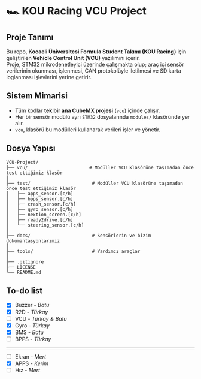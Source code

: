 # 🏎️ KOU Racing VCU Project

## Proje Tanımı

Bu repo, **Kocaeli Üniversitesi Formula Student Takımı (KOU Racing)** için geliştirilen **Vehicle Control Unit (VCU)** yazılımını içerir.  
Proje, STM32 mikrodenetleyici üzerinde çalışmakta olup; araç içi sensör verilerinin okunması, işlenmesi, CAN protokolüyle iletilmesi ve SD karta loglanması işlevlerini yerine getirir.

## Sistem Mimarisi

- Tüm kodlar **tek bir ana CubeMX projesi** (`vcu`) içinde çalışır.
- Her bir sensör modülü ayrı `STM32` dosyalarında `modules/` klasöründe yer alır.
- `vcu`, klasörü bu modülleri kullanarak verileri işler ve yönetir.

## Dosya Yapısı

```plaintext
VCU-Project/
├── vcu/                       # Modüller VCU klasörüne taşımadan önce test ettiğimiz klasör
│
├── test/                       # Modüller VCU klasörüne taşımadan önce test ettiğimiz klasör
│   ├── apps_sensor.[c/h]       
│   ├── bpps_sensor.[c/h]       
│   ├── crash_sensor.[c/h]      
│   ├── gyro_sensor.[c/h]
│   ├── nextion_screen.[c/h]
│   ├── ready2drive.[c/h]   
│   └── steering_sensor.[c/h]
│
├── docs/                       # Sensörlerin ve bizim dokümantasyonlarımız
│
├── tools/                      # Yardımcı araçlar
│
├── .gitignore
├── LICENSE
└── README.md
```

## To-do list

- [X] Buzzer - *Batu*
- [X] R2D - *Türkay*
- [ ] VCU - *Türkay & Batu*
- [X] Gyro - *Türkay*
- [X] BMS - *Batu*
- [ ] BPPS - *Türkay*
---
- [ ] Ekran -  *Mert*
- [X] APPS - *Kerim*
- [ ] Hız - *Mert*

